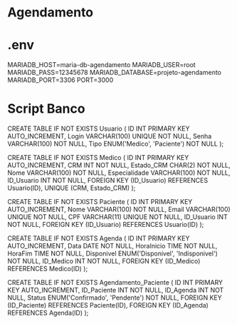 # Agendamento
# .env
MARIADB_HOST=maria-db-agendamento
MARIADB_USER=root
MARIADB_PASS=12345678
MARIADB_DATABASE=projeto-agendamento
MARIADB_PORT=3306
PORT=3000


# Script Banco
CREATE TABLE IF NOT EXISTS Usuario (
    ID INT PRIMARY KEY AUTO_INCREMENT,
    Login VARCHAR(100) UNIQUE NOT NULL,
    Senha VARCHAR(100) NOT NULL,
    Tipo ENUM('Medico', 'Paciente') NOT NULL
);

CREATE TABLE IF NOT EXISTS Medico (
    ID INT PRIMARY KEY AUTO_INCREMENT,
    CRM INT NOT NULL,
    Estado_CRM CHAR(2) NOT NULL,
    Nome VARCHAR(100) NOT NULL,
    Especialidade VARCHAR(100) NOT NULL,
    ID_Usuario INT NOT NULL,
    FOREIGN KEY (ID_Usuario) REFERENCES Usuario(ID),
    UNIQUE (CRM, Estado_CRM)
);

CREATE TABLE IF NOT EXISTS Paciente (
    ID INT PRIMARY KEY AUTO_INCREMENT,
    Nome VARCHAR(100) NOT NULL,
    Email VARCHAR(100) UNIQUE NOT NULL,
    CPF VARCHAR(11) UNIQUE NOT NULL,
    ID_Usuario INT NOT NULL,
    FOREIGN KEY (ID_Usuario) REFERENCES Usuario(ID)
);

CREATE TABLE IF NOT EXISTS Agenda (
    ID INT PRIMARY KEY AUTO_INCREMENT,
    Data DATE NOT NULL,
    HoraInicio TIME NOT NULL,
    HoraFim TIME NOT NULL,
    Disponivel ENUM('Disponivel', 'Indisponivel') NOT NULL,
    ID_Medico INT NOT NULL,
    FOREIGN KEY (ID_Medico) REFERENCES Medico(ID)
);

CREATE TABLE IF NOT EXISTS Agendamento_Paciente (
    ID INT PRIMARY KEY AUTO_INCREMENT,
    ID_Paciente INT NOT NULL,
    ID_Agenda INT NOT NULL,
    Status ENUM('Confirmado', 'Pendente') NOT NULL,
    FOREIGN KEY (ID_Paciente) REFERENCES Paciente(ID),
    FOREIGN KEY (ID_Agenda) REFERENCES Agenda(ID)
);
